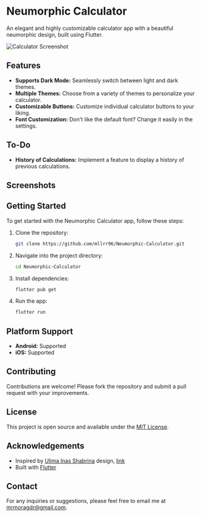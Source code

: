 # Neumorphic Calculator

An elegant and highly customizable calculator app with a beautiful neumorphic design, built using Flutter.

![Calculator Screenshot](https://cdn.dribbble.com/users/2986824/screenshots/14757121/media/7754c4eac87d79773937886400d0d95d.png)

## Features

- **Supports Dark Mode:** Seamlessly switch between light and dark themes.
- **Multiple Themes:** Choose from a variety of themes to personalize your calculator.
- **Customizable Buttons:** Customize individual calculator buttons to your liking.
- **Font Customization:** Don't like the default font? Change it easily in the settings.

## To-Do

- **History of Calculations:** Implement a feature to display a history of previous calculations.

## Screenshots


## Getting Started

To get started with the Neumorphic Calculator app, follow these steps:

1. Clone the repository:

   ```bash
   git clone https://github.com/mllrr96/Neumorphic-Calculator.git
   ```

2. Navigate into the project directory:

   ```bash
   cd Neumorphic-Calculator
   ```

3. Install dependencies:

   ```bash
   flutter pub get
   ```

4. Run the app:

   ```bash
   flutter run
   ```


## Platform Support

- **Android:** Supported
- **iOS:** Supported

## Contributing

Contributions are welcome! Please fork the repository and submit a pull request with your improvements.

## License

This project is open source and available under the [MIT License](LICENSE).

## Acknowledgements

- Inspired by [Ulima Inas Shabrina](https://dribbble.com/shabrinaiu) design, [link](https://dribbble.com/shots/14757121-CALCULATOR) 
- Built with [Flutter](https://flutter.dev/)

## Contact

For any inquiries or suggestions, please feel free to email me at [mrmoragdr@gmail.com](mailto:mrmoragdr@gmail.com).